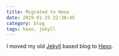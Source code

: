 ```yaml
---
title: Migrated to Hexo
date: 2019-01-25 22:38:45
category: blog
tags: hexo, jekyll
---
```


I moved my old [Jekyll](https://jekyllrb.com/) based blog to [Hexo](https://hexo.io/).
